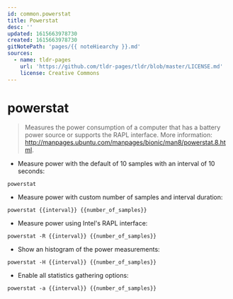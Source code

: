 ```yaml
---
id: common.powerstat
title: Powerstat
desc: ''
updated: 1615663978730
created: 1615663978730
gitNotePath: 'pages/{{ noteHiearchy }}.md'
sources:
  - name: tldr-pages
    url: 'https://github.com/tldr-pages/tldr/blob/master/LICENSE.md'
    license: Creative Commons
---
```

# powerstat

> Measures the power consumption of a computer that has a battery power source or supports the RAPL interface.
> More information: <http://manpages.ubuntu.com/manpages/bionic/man8/powerstat.8.html>.

- Measure power with the default of 10 samples with an interval of 10 seconds:

`powerstat`

- Measure power with custom number of samples and interval duration:

`powerstat {{interval}} {{number_of_samples}}`

- Measure power using Intel's RAPL interface:

`powerstat -R {{interval}} {{number_of_samples}}`

- Show an histogram of the power measurements:

`powerstat -H {{interval}} {{number_of_samples}}`

- Enable all statistics gathering options:

`powerstat -a {{interval}} {{number_of_samples}}`

